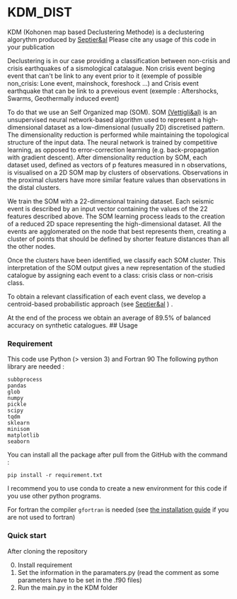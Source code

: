 # KDM_DIST
KDM (Kohonen map based Declustering Methode) is a declustering algorythm produced by [Septier&al](https://www.authorea.com/doi/full/10.22541/essoar.168167340.09761738)
Please cite any usage of this code in your publication

Declustering is in our case providing a classification between non-crisis and crisis earthquakes of a sismological catalague.
Non crisis event beging event that can't be link to any event prior to it (exemple of possible non_crisis: Lone event, mainshock, foreshock ...) and Crisis event earthquake that can be link to a preveious event (exemple : Aftershocks, Swarms, Geothermally induced event)

To do that we use an Self Organized map (SOM). SOM [(Vettigli&al)](https://github.com/JustGlowing/minisom) is an unsupervised neural network-based algorithm used to represent a high-dimensional dataset as a low-dimensional (usually 2D) discretised pattern. The dimensionality reduction is performed while maintaining the topological structure of the input data.
The neural network is trained by competitive learning, as opposed to error-correction learning (e.g. back-propagation with gradient descent). After dimensionality reduction by SOM, each dataset used, defined as vectors of p features measured in n observations, is visualised on a 2D SOM map by clusters of observations. 
Observations in the proximal clusters have more similar feature values than observations in the distal clusters.

We train the SOM with a 22-dimensional training dataset. Each seismic event is described by an input vector containing the values of the 22 features described above. The SOM learning process leads to the creation of a reduced 2D space representing the high-dimensional dataset.
All the events are agglomerated on the node that best represents them, creating a cluster of points that should be defined by shorter feature distances than all the other nodes.  

Once the clusters have been identified, we classify each SOM cluster. This interpretation of the SOM output gives a new representation of the studied catalogue by assigning each event to a class: crisis class or non-crisis class.

To obtain a relevant classification of each event class, we develop a centroid-based probabilistic approach (see [Septier&al](https://www.authorea.com/doi/full/10.22541/essoar.168167340.09761738)
) .

At the end of the process we obtain an average of 89.5% of balanced accuracy on synthetic catalogues. 
## Usage
### Requirement
This code use Python (> version 3) and Fortran 90 
The following python library are needed : 
```
subbprocess
pandas
glob
numpy 
pickle
scipy
tqdm
sklearn
minisom
matplotlib
seaborn
```
You can install all the package after pull from the GitHub with the command :
```
pip install -r requirement.txt
```
I recommend you to use conda to create a new environment for this code if you use other python programs. 

For fortran the compiler `gfortran` is needed (see [the installation guide](https://fortran-lang.org/en/learn/os_setup/install_gfortran/) if you are not used to fortran)

### Quick start
After cloning the repository

0. Install requirement
1. Set the information in the paramaters.py (read the comment as some parameters have to be set in the .f90 files)
2. Run the main.py in the KDM folder
